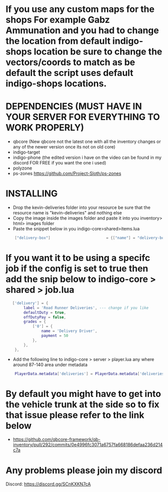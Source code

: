 # If you use any custom maps for the shops For example Gabz Ammunation and you had to change the location from default indigo-shops location be sure to change the vectors/coords to match as be default the script uses default indigo-shops locations.

# DEPENDENCIES (MUST HAVE IN YOUR SERVER FOR EVERYTHING TO WORK PROPERLY)

* qbcore (New qbcore not the latest one with all the inventory changes or any of the newer version once its not on old core)
* indigo-target
* indigo-phone (the edited version i have on the video can be found in my discord FOR FREE if you want the one i used)
* polyzone
* ps-zones https://github.com/Project-Sloth/ps-zones

# INSTALLING

* Drop the kevin-deliveries folder into your resource be sure that the resource name is "kevin-deliveries" and nothing else
* Copy the image inside the images folder and paste it into you inventory> html> images folder
* Paste the snippet below in you indigo-core>shared>items.lua
```lua
	["delivery-box"] 			     		 = {["name"] = "delivery-box",				    		["label"] = "Delivery Package",			   			["weight"] = 50000,    	["type"] = "item",		["image"] = "delivery-box.png",         			["unique"] = true,		["useable"] = false,	    ["shouldClose"] = true,    ["combinable"] = nil,   ["description"] = "",								["created"] = nil, 		["decay"] = 1.0 },
```

# If you want it to be using a specifc job if the config is set to true then add the snip below to indigo-core > shared > job.lua
```lua
   ['delivery'] = {
		label = 'Road Runner Deliveries', --- change if you like
		defaultDuty = true,
		offDutyPay = false,
		grades = {
            ['0'] = {
                name = 'Delivery Driver',
                payment = 50
            },
        },
	},
```
* Add the following line to indigo-core > server > player.lua any where around 87-140 area under metadata
```lua
    PlayerData.metadata['deliveries'] = PlayerData.metadata['deliveries'] or 0
```

# By default you might have to get into the vehicle trunk at the side so to fix that issue please refer to the link below
* https://github.com/qbcore-framework/qb-inventory/pull/292/commits/0e4996fc3071a6757fa668186defaa236d214c7a

# Any problems please join my discord
Discord: https://discord.gg/SCnKXKN7cA



